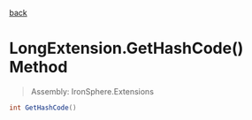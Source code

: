 ﻿

[back](/IronSphere.Extensions/types/LongExtension)

# LongExtension.GetHashCode() Method

> Assembly: IronSphere.Extensions

```csharp
int GetHashCode()
```



 